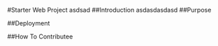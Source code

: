 #Starter Web Project
asdsad
##Introduction
asdasdasdasd
##Purpose

##Deployment

##How To Contributee